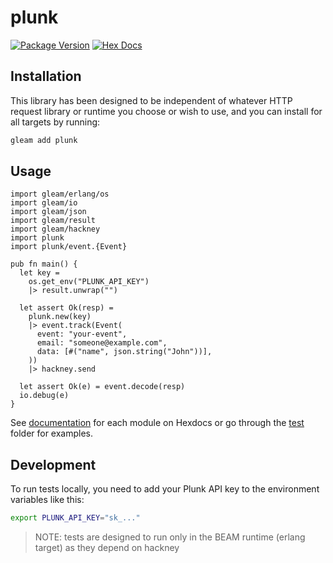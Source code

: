 # plunk

[![Package Version](https://img.shields.io/hexpm/v/plunk)](https://hex.pm/packages/plunk)
[![Hex Docs](https://img.shields.io/badge/hex-docs-ffaff3)](https://hexdocs.pm/plunk/)

## Installation

This library has been designed to be independent of whatever HTTP request library or runtime you choose or wish to use, and you can install for all targets by running:

```sh
gleam add plunk
```

## Usage

```gleam
import gleam/erlang/os
import gleam/io
import gleam/json
import gleam/result
import gleam/hackney
import plunk
import plunk/event.{Event}

pub fn main() {
  let key =
    os.get_env("PLUNK_API_KEY")
    |> result.unwrap("")

  let assert Ok(resp) =
    plunk.new(key)
    |> event.track(Event(
      event: "your-event",
      email: "someone@example.com",
      data: [#("name", json.string("John"))],
    ))
    |> hackney.send

  let assert Ok(e) = event.decode(resp)
  io.debug(e)
}
```

See [documentation](https://hexdocs.pm/plunk/) for each module on Hexdocs or go through the [test](./test/) folder for examples.

## Development

To run tests locally, you need to add your Plunk API key to the environment variables like this:

```sh
export PLUNK_API_KEY="sk_..."
```

> NOTE: tests are designed to run only in the BEAM runtime (erlang target) as they depend on hackney
